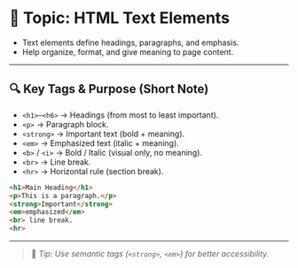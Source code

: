 # 📄 Topic: HTML Text Elements

- Text elements define headings, paragraphs, and emphasis.
- Help organize, format, and give meaning to page content.

---
## 🔍 Key Tags & Purpose (Short Note)

- `<h1>`–`<h6>` → Headings (from most to least important).    
- `<p>` → Paragraph block.    
- `<strong>` → Important text (bold + meaning).    
- `<em>` → Emphasized text (italic + meaning).    
- `<b>` / `<i>` → Bold / Italic (visual only, no meaning).    
- `<br>` → Line break.    
- `<hr>` → Horizontal rule (section break).

```html
<h1>Main Heading</h1>
<p>This is a paragraph.</p>
<strong>Important</strong>
<em>emphasized</em>
<br> line break.
<hr>
```

---

> 🧠 _Tip: Use semantic tags (`<strong>`, `<em>`) for better accessibility._
